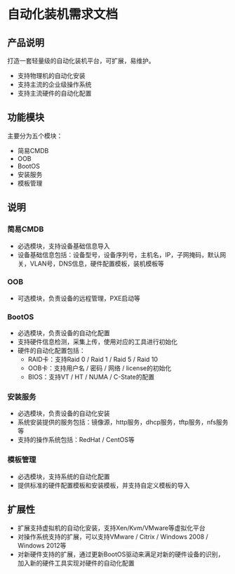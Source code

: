 # 自动化装机需求文档

## 产品说明

打造一套轻量级的自动化装机平台，可扩展，易维护。

* 支持物理机的自动化安装
* 支持主流的企业级操作系统
* 支持主流硬件的自动化配置

## 功能模块

主要分为五个模块：

* 简易CMDB
* OOB
* BootOS
* 安装服务
* 模板管理

## 说明

### 简易CMDB

* 必选模块，支持设备基础信息导入
* 设备基础信息包括：设备型号，设备序列号，主机名，IP，子网掩码，默认网关，VLAN号，DNS信息，硬件配置模板，装机模板等

### OOB

* 可选模块，负责设备的远程管理，PXE启动等

### BootOS

* 必选模块，负责设备的自动化配置
* 支持硬件信息检测，采集上传，使用对应的工具进行初始化
* 硬件的自动化配置包括：
    * RAID卡：支持Raid 0 / Raid 1 / Raid 5 / Raid 10
    * OOB卡：支持用户名 / 密码 / 网络 / license的初始化
    * BIOS：支持VT / HT / NUMA / C-State的配置

### 安装服务

* 必选模块，负责设备的自动化安装
* 系统安装提供的服务包括：镜像源，http服务，dhcp服务，tftp服务，nfs服务等
* 支持的操作系统包括：RedHat / CentOS等

### 模板管理

* 必选模块，支持系统的自动化配置
* 提供标准的硬件配置模板和安装模板，并支持自定义模板的导入

## 扩展性

* 扩展支持虚拟机的自动化安装，支持Xen/Kvm/VMware等虚拟化平台
* 对操作系统支持的扩展，可以支持VMware / Citrix / Windows 2008 / Windows 2012等
* 对新硬件支持的扩展，通过更新BootOS驱动来满足对新的硬件设备的识别，加入新的硬件工具实现对硬件的自动化配置